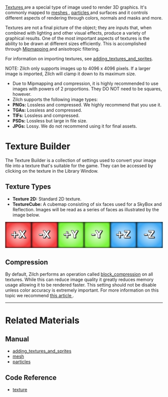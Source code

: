 [ Textures  ](https://github.com/ZilchEngine/ZilchDocs/blob/master/code_reference/class_reference/texture.md) are a special type of image used to render 3D graphics. It's commonly mapped to [ meshes ](https://github.com/ZilchEngine/ZilchDocs/blob/master/zilch_editor_documentation/zilchmanual/graphics/models/mesh.md), [ particles ](https://github.com/ZilchEngine/ZilchDocs/blob/master/zilch_editor_documentation/tutorials/graphics/particles.md) and surfaces and it controls different aspects of rendering through colors, normals and masks and more.

Textures are not a final picture of the object; they are inputs that, when combined with lighting and other visual effects, produce a variety of graphical results. One of the most important aspects of textures is the ability to be drawn at different sizes efficiently. This is accomplished through [Mipmapping ](http://en.wikipedia.org/wiki/Mipmap) and anisotropic filtering.

For information on importing textures, see [adding_textures_and_sprites](https://github.com/ZilchEngine/ZilchDocs/blob/master/zilch_editor_documentation/zilchmanual/graphics/adding_assets/adding_textures_and_sprites.md).

NOTE: Zilch only supports images up to 4096 x 4096 pixels. If a larger image is imported, Zilch will clamp it down to its maximum size.

 - Due to Mipmapping and compression, it is highly recommended to use images with powers of 2 proportions. They DO NOT need to be squares, however.
 - Zilch supports the following image types:
  - **PNGs:** Lossless and compressed. We highly recommend that you use it. 
  - **TGAs:** Lossless and compressed.
  - **TIFs:** Lossless and compressed.
  - **PSDs:** Lossless but large in file size.
  - **JPGs:** Lossy. We do not recommend using it for final assets.

 # Texture Builder
The Texture Builder is a collection of settings used to convert your image file into a texture that's suitable for the game. They can be accessed by clicking on the texture in the Library Window.

 ## Texture Types

 - **Texture 2D:** Standard 2D texture.
 - **TextureCube:** A cubemap consisting of six faces used for a SkyBox and Reflection. Images will be read as a series of faces as illustrated by the image below.




![cubemap](https://raw.githubusercontent.com/ZilchEngine/ZilchFiles/master/doc_files/1145.png)


 ## Compression

By default, Zilch performs an operation called [block_compression](https://github.com/ZilchEngine/ZilchDocs/blob/master/zilch_editor_documentation/zilchmanual/graphics/adding_assets/block_compression.md) on all textures. While this can reduce image quality it greatly reduces memory usage allowing it to be rendered faster. This setting should not be disable unless color accuracy is extremely important. For more information on this topic we recommend [this article ](http://www.reedbeta.com/blog/2012/02/12/understanding-bcn-texture-compression-formats/).

---

 # Related Materials
 ## Manual
- [adding_textures_and_sprites](https://github.com/ZilchEngine/ZilchDocs/blob/master/zilch_editor_documentation/zilchmanual/graphics/adding_assets/adding_textures_and_sprites.md)
- [mesh](https://github.com/ZilchEngine/ZilchDocs/blob/master/zilch_editor_documentation/zilchmanual/graphics/models/mesh.md)
- [particles](https://github.com/ZilchEngine/ZilchDocs/blob/master/zilch_editor_documentation/tutorials/graphics/particles.md)
 ## Code Reference
- [texture](https://github.com/ZilchEngine/ZilchDocs/blob/master/code_reference/class_reference/texture.md)  

 